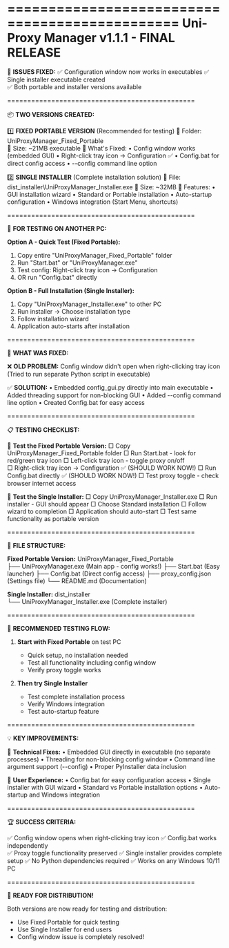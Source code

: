 ===============================================
   Uni-Proxy Manager v1.1.1 - FINAL RELEASE
===============================================

🎉 **ISSUES FIXED:**
✅ Configuration window now works in executables
✅ Single installer executable created  
✅ Both portable and installer versions available

===============================================

📦 **TWO VERSIONS CREATED:**

1️⃣ **FIXED PORTABLE VERSION** (Recommended for testing)
   📂 Folder: UniProxyManager_Fixed_Portable\
   📄 Size: ~21MB executable
   🔧 What's Fixed: 
      • Config window works (embedded GUI)
      • Right-click tray icon → Configuration ✅
      • Config.bat for direct config access
      • --config command line option

2️⃣ **SINGLE INSTALLER** (Complete installation solution)
   📄 File: dist_installer\UniProxyManager_Installer.exe
   📄 Size: ~32MB
   🔧 Features:
      • GUI installation wizard
      • Standard or Portable installation
      • Auto-startup configuration
      • Windows integration (Start Menu, shortcuts)

===============================================

🚀 **FOR TESTING ON ANOTHER PC:**

**Option A - Quick Test (Fixed Portable):**
1. Copy entire "UniProxyManager_Fixed_Portable" folder
2. Run "Start.bat" or "UniProxyManager.exe" 
3. Test config: Right-click tray icon → Configuration
4. OR run "Config.bat" directly

**Option B - Full Installation (Single Installer):**
1. Copy "UniProxyManager_Installer.exe" to other PC
2. Run installer → Choose installation type
3. Follow installation wizard
4. Application auto-starts after installation

===============================================

🔧 **WHAT WAS FIXED:**

❌ **OLD PROBLEM:** 
   Config window didn't open when right-clicking tray icon
   (Tried to run separate Python script in executable)

✅ **SOLUTION:**
   • Embedded config_gui.py directly into main executable
   • Added threading support for non-blocking GUI
   • Added --config command line option
   • Created Config.bat for easy access

===============================================

📋 **TESTING CHECKLIST:**

🧪 **Test the Fixed Portable Version:**
□ Copy UniProxyManager_Fixed_Portable folder
□ Run Start.bat - look for red/green tray icon
□ Left-click tray icon - toggle proxy on/off  
□ Right-click tray icon → Configuration ✅ (SHOULD WORK NOW!)
□ Run Config.bat directly ✅ (SHOULD WORK NOW!)
□ Test proxy toggle - check browser internet access

🧪 **Test the Single Installer:**
□ Copy UniProxyManager_Installer.exe
□ Run installer - GUI should appear
□ Choose Standard installation
□ Follow wizard to completion
□ Application should auto-start
□ Test same functionality as portable version

===============================================

📁 **FILE STRUCTURE:**

**Fixed Portable Version:**
UniProxyManager_Fixed_Portable\
├── UniProxyManager.exe     (Main app - config works!)
├── Start.bat              (Easy launcher)
├── Config.bat             (Direct config access)
├── proxy_config.json      (Settings file)
└── README.md              (Documentation)

**Single Installer:**
dist_installer\
└── UniProxyManager_Installer.exe  (Complete installer)

===============================================

🎯 **RECOMMENDED TESTING FLOW:**

1. **Start with Fixed Portable** on test PC
   - Quick setup, no installation needed
   - Test all functionality including config window
   - Verify proxy toggle works

2. **Then try Single Installer**
   - Test complete installation process
   - Verify Windows integration
   - Test auto-startup feature

===============================================

💡 **KEY IMPROVEMENTS:**

🔧 **Technical Fixes:**
• Embedded GUI directly in executable (no separate processes)
• Threading for non-blocking config window
• Command line argument support (--config)
• Proper PyInstaller data inclusion

🎨 **User Experience:**
• Config.bat for easy configuration access
• Single installer with GUI wizard
• Standard vs Portable installation options
• Auto-startup and Windows integration

===============================================

🏆 **SUCCESS CRITERIA:**

✅ Config window opens when right-clicking tray icon
✅ Config.bat works independently  
✅ Proxy toggle functionality preserved
✅ Single installer provides complete setup
✅ No Python dependencies required
✅ Works on any Windows 10/11 PC

===============================================

🎉 **READY FOR DISTRIBUTION!**

Both versions are now ready for testing and distribution:
- Use Fixed Portable for quick testing
- Use Single Installer for end users
- Config window issue is completely resolved!
